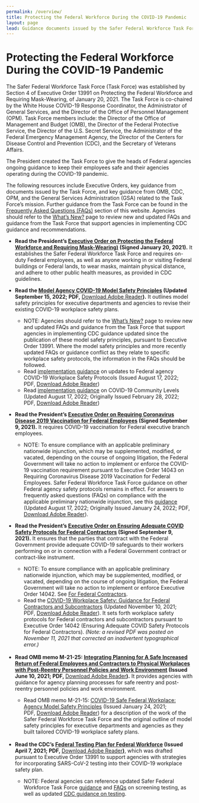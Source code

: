 ```yaml
---
permalink: /overview/
title: Protecting the Federal Workforce During the COVID-19 Pandemic
layout: page
lead: Guidance documents issued by the Safer Federal Workforce Task Force or OMB, related to the Task Force’s mission
---
```


# Protecting the Federal Workforce During the COVID-19 Pandemic

<p>The Safer Federal Workforce Task Force (Task Force) was established by Section 4 of Executive Order 13991 on Protecting the Federal Workforce and Requiring Mask-Wearing, of January 20, 2021. The Task Force is co-chaired by the White House COVID-19 Response Coordinator, the Administrator of General Services, and the Director of the Office of Personnel Management (OPM). Task Force members include: the Director of the Office of Management and Budget (OMB), the Director of the Federal Protective Service, the Director of the U.S. Secret Service, the Administrator of the Federal Emergency Management Agency, the Director of the Centers for Disease Control and Prevention (CDC), and the Secretary of Veterans Affairs. </p>
<p>The President created the Task Force to give the heads of Federal agencies ongoing guidance to keep their employees safe and their agencies operating during the COVID-19 pandemic.</p>
<p>The following resources include Executive Orders, key guidance from documents issued by the Task Force, and key guidance from OMB, CDC, OPM, and the General Services Administration (GSA) related to the Task Force’s mission. Further guidance from the Task Force can be found in the <a href="https://www.saferfederalworkforce.gov/faq/">Frequently Asked Questions (FAQs)</a> section of this website. Agencies should refer to the <a href="https://www.saferfederalworkforce.gov/new/">What’s New?</a> page to review new and updated FAQs and guidance from the Task Force that support agencies in implementing CDC guidance and recommendations.</p>
<p>
     <ul>
        <li><b>Read the President’s  <a href="https://www.whitehouse.gov/briefing-room/presidential-actions/2021/01/20/executive-order-protecting-the-federal-workforce-and-requiring-mask-wearing/">Executive Order on Protecting the Federal Workforce and Requiring Mask-Wearing)</a> (Signed January 20, 2021).</b> It establishes the Safer Federal Workforce Task Force and requires on-duty Federal employees, as well as anyone working in or visiting Federal buildings or Federal lands, to wear masks, maintain physical distance, and adhere to other public health measures, as provided in CDC guidelines.</li>
    </ul>
    </p>
    <p>
     <ul>
        <li><b>Read the&nbsp;<a href="https://www.saferfederalworkforce.gov/downloads/SFWTF_model%agency%safety%principles_20220915.pdf">Model Agency COVID-19 Model Safety Principles</a>&nbsp;(Updated September 15, 2022; PDF,</b>&nbsp;<a href="https://get2.adobe.com/reader/">Download Adobe Reader</a><b>).</b> It outlines model safety principles for executive departments and agencies to revise their existing COVID-19 workplace safety plans.</li>
          <ul>
                    <li>NOTE:&nbsp;Agencies should refer to the&nbsp;<a href="https://www.saferfederalworkforce.gov/new/">What&rsquo;s New?</a>&nbsp;page to review new and updated FAQs and guidance from the Task Force that support agencies in implementing CDC guidance updated since the publication of these model safety principles, pursuant to Executive Order 13991. Where the model safety principles and more recently updated FAQs or guidance conflict as they relate to specific workplace safety protocols, the information in the FAQs should be followed.</li>
                <li>Read&nbsp;<a href="https://www.saferfederalworkforce.gov/downloads/Initial%20Implementation%20Guidance_CDC%20Streamline_20220817.pdf">implementation guidance</a> on updates to Federal agency COVID-19 Workplace Safety Protocols (Issued August 17, 2022; PDF,&nbsp;<a href="https://get2.adobe.com/reader/">Download Adobe Reader</a>)</li>
                <li>Read&nbsp;<a href="https://www.saferfederalworkforce.gov/downloads/COVID-19%20Community%20Levels_Guidance%20for%20Federal%20Agencies_20220817.pdf">implementation guidance</a>&nbsp;on COVID-19 Community Levels (Updated August 17, 2022; Originally Issued February 28, 2022; PDF,&nbsp;<a href="https://get2.adobe.com/reader/">Download Adobe Reader</a>)</li>
                </ul>
          </p>
    <p>
            <li><strong>Read the President’s <a href="https://www.whitehouse.gov/briefing-room/presidential-actions/2021/09/09/executive-order-on-requiring-coronavirus-disease-2019-vaccination-for-federal-employees/">Executive Order on Requiring Coronavirus Disease 2019 Vaccination for Federal Employees</a> (Signed September 9, 2021).</strong> It requires COVID-19 vaccination for Federal executive branch employees.
            </li>
            <ul>
                <li>
                    NOTE: To ensure compliance with an applicable preliminary nationwide injunction, which may be supplemented, modified, or vacated, depending on the course of ongoing litigation, the Federal Government will take no action to implement or enforce the COVID-19 vaccination requirement pursuant to Executive Order 14043 on Requiring Coronavirus Disease 2019 Vaccination for Federal Employees. Safer Federal Workforce Task Force guidance on other Federal agency safety protocols remains in effect. For answers to frequently asked questions (FAQs) on compliance with the applicable preliminary nationwide injunction, see this <a href="https://www.saferfederalworkforce.gov/downloads/Updated%20FAQs_compliance_injunction_EO%2014043_20220817.pdf">guidance</a> (Updated August 17, 2022; Originally Issued January 24, 2022; PDF, <a href="https://get2.adobe.com/reader/">Download Adobe Reader</a>).
                </li>
            </ul>
            </p>
        </ul>
        <ul>
            <li><strong>Read the President&rsquo;s&nbsp;</strong><a href="https://www.whitehouse.gov/briefing-room/presidential-actions/2021/09/09/executive-order-on-ensuring-adequate-covid-safety-protocols-for-federal-contractors/"><strong>Executive Order on Ensuring Adequate COVID Safety Protocols for Federal Contractors</strong></a><strong>&nbsp;(Signed September 9, 2021).</strong>&nbsp;It ensures that the parties that contract with the Federal Government provide adequate COVID-19 safeguards to their workers performing on or in connection with a Federal Government contract or contract-like instrument.</li>
            <ul>
                <li>NOTE: To ensure compliance with an applicable preliminary nationwide injunction, which may be supplemented, modified, or vacated, depending on the course of ongoing litigation, the Federal Government will take no action to implement or enforce Executive Order 14042. See <a href="https://www.saferfederalworkforce.gov/contractors">For Federal Contractors</a>.&nbsp;</li>
                <li>Read the&nbsp;<a href="https://www.saferfederalworkforce.gov/downloads/Guidance%20for%20Federal%20Contractors_Safer%20Federal%20Workforce%20Task%20Force_20211110.pdf">COVID-19 Workplace Safety: Guidance for Federal Contractors and Subcontractors</a>&nbsp;(Updated November 10, 2021; PDF,&nbsp;<a href="https://get2.adobe.com/reader/">Download Adobe Reader</a>). It sets forth workplace safety protocols for Federal contractors and subcontractors pursuant to Executive Order 14042 (Ensuring Adequate COVID Safety Protocols for Federal Contractors).&nbsp;<em>(Note: a revised PDF was posted on November 11, 2021 that corrected an inadvertent typographical error.)</em></li>
            </ul><br>
           <li><strong>Read OMB memo M-21-25:&nbsp;</strong><a href="https://www.whitehouse.gov/wp-content/uploads/2021/06/M-21-25.pdf"><strong>Integrating Planning for A Safe Increased Return of Federal Employees and Contractors to Physical Workplaces with Post-Reentry Personnel Policies and Work Environment</strong></a><strong>&nbsp;(Issued June 10, 2021; PDF,&nbsp;</strong><a href="https://get2.adobe.com/reader/">Download Adobe Reader</a><strong>).</strong>&nbsp;It provides agencies with guidance for agency planning processes for safe reentry and post-reentry personnel policies and work environment.</li>
            <ul>
                <li>Read OMB memo M-21-15:&nbsp;<a href="https://www.whitehouse.gov/wp-content/uploads/2021/01/M-21-15.pdf">COVID-19 Safe Federal Workplace: Agency Model Safety Principles</a>&nbsp;(Issued January 24, 2021; PDF,&nbsp;<a href="https://get2.adobe.com/reader/">Download Adobe Reader</a>) for a description of the work of the Safer Federal Workforce Task Force and the original outline of model safety principles for executive departments and agencies as they built tailored COVID-19 workplace safety plans.</li>
            </ul><br>
            <li><strong>Read the CDC&rsquo;s&nbsp;</strong><a href="https://www.saferfederalworkforce.gov/downloads/Federal%20Testing%20Recommendations%20FINAL.pdf"><strong>Federal Testing Plan for Federal Workforce</strong></a><strong>&nbsp;(Issued April 7, 2021; PDF,&nbsp;</strong><a href="https://get2.adobe.com/reader/">Download Adobe Reader</a><strong>)</strong>, which was drafted pursuant to Executive Order 13991 to support agencies with strategies for incorporating SARS-CoV-2 testing into their COVID-19 workplace safety plan.</li>
    <ul>
        <p><li>NOTE: Federal agencies can reference updated Safer Federal Workforce Task Force <a href="https://www.saferfederalworkforce.gov/downloads/Initial%20Implementation%20Guidance_CDC%20Streamline_20220817.pdf">guidance</a> and <a href="https://www.saferfederalworkforce.gov/faq/testing/">FAQs</a> on screening testing, as well as updated <a href="https://www.cdc.gov/coronavirus/2019-ncov/hcp/testing-overview.html">CDC guidance on testing</a>.</li></p>
        </ul>
